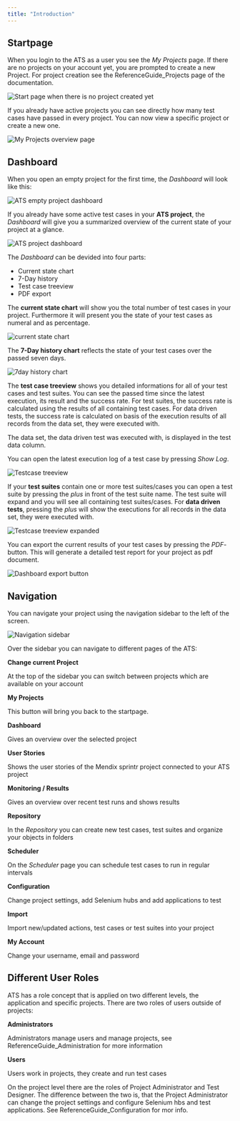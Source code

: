 ```yaml
---
title: "Introduction"
---
```

## Startpage

When you login to the ATS as a user you see the _My Projects_ page. If there are no projects on your account yet, you are prompted to create a new Project. For project creation see the ReferenceGuide_Projects page of the documentation.

![Start page when there is no project created yet](attachments/20644051/21168193.png)

If you already have active projects you can see directly how many test cases have passed in every project. You can now view a specific project or create a new one.

![My Projects overview page](attachments/20644051/21168194.png)

## Dashboard
When you open an empty project for the first time, the _Dashboard_ will look like this:

![ATS empty project dashboard](attachments/Introduction/dashboardEmpty.png)

If you already have some active test cases in your **ATS project**, the _Dashboard_ will give you a summarized overview of the current state of your project at a glance.

![ATS project dashboard](attachments/Introduction/dashboard.png)

The _Dashboard_ can be devided into four parts:
* Current state chart
* 7-Day history
* Test case treeview
* PDF export

The **current state chart** will show you the total number of test cases in your project. Furthermore it will present you the state of your test cases as numeral and as percentage.

![current state chart](attachments/Introduction/doughnutChart.png)

The **7-Day history chart** reflects the state of your test cases over the passed seven days.

![7day history chart](attachments/Introduction/7dayhistory.png)

The **test case treeview** shows you detailed informations for all of your test cases and test suites. You can see the passed time since the latest execution, its result and the success rate. For test suites, the success rate is calculated using the results of all containing test cases. For data driven tests, the success rate is calculated on basis of the execution results of all records from the data set, they were executed with.

The data set, the data driven test was executed with, is displayed in the test data column.

You can open the latest execution log of a test case by pressing *Show Log*.  

![Testcase treeview](attachments/Introduction/treeview.png)

If your **test suites** contain one or more test suites/cases you can open a test suite by pressing the *plus* in front of the test suite name. The test suite will expand and you will see all containing test suites/cases. For **data driven tests**, pressing the *plus* will show the executions for all records in the data set, they were executed with.  

![Testcase treeview expanded](attachments/Introduction/treeviewExpanded.png)

You can export the current results of your test cases by pressing the *PDF*-button. This will generate a detailed test report for your project as pdf document.  

![Dashboard export button](attachments/Introduction/dashboardExportButton.png)

## Navigation

You can navigate your project using the navigation sidebar to the left of the screen.

![Navigation sidebar](attachments/Introduction/navigation.png)

Over the sidebar you can navigate to different pages of the ATS:

**Change current Project**

At the top of the sidebar you can switch between projects which are available on your account

**My Projects**

This button will bring you back to the startpage.

**Dashboard**

Gives an overview over the selected project

**User Stories**

Shows the user stories of the Mendix sprintr project connected to your ATS project

**Monitoring / Results**

Gives an overview over recent test runs and shows results

**Repository**

In the _Repository_ you can create new test cases, test suites and organize your objects in folders

**Scheduler**

On the _Scheduler_ page you can schedule test cases to run in regular intervals

**Configuration**

Change project settings, add Selenium hubs and add applications to test

**Import**

Import new/updated actions, test cases or test suites into your project

**My Account**

Change your username, email and password

## Different User Roles

ATS has a role concept that is applied on two different levels, the application and specific projects. There are two roles of users outside of projects:

**Administrators**

Administrators manage users and manage projects, see ReferenceGuide_Administration for more information

**Users**

Users work in projects, they create and run test cases

On the project level there are the roles of Project Administrator and Test Designer. The difference between the two is, that the Project Administrator can change the project settings and configure Selenium hbs and test applications. See ReferenceGuide_Configuration for mor info.
